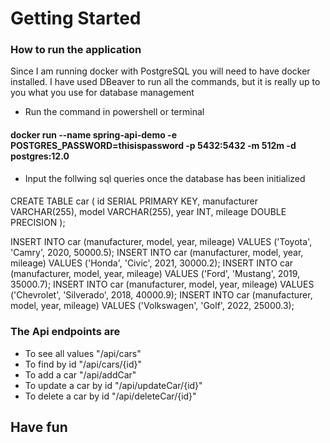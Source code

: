 # Getting Started

### How to run the application

Since I am running docker with PostgreSQL you will need to have docker installed.
I have used DBeaver to run all the commands, but it is really up to you what you use for database management

* Run the command in powershell or terminal 
#### docker run --name spring-api-demo -e POSTGRES_PASSWORD=thisispassword -p 5432:5432 -m 512m -d postgres:12.0

* Input the follwing sql queries once the database has been initialized

####

CREATE TABLE car (
id SERIAL PRIMARY KEY,
manufacturer VARCHAR(255),
model VARCHAR(255),
year INT,
mileage DOUBLE PRECISION
);

INSERT INTO car (manufacturer, model, year, mileage)
VALUES ('Toyota', 'Camry', 2020, 50000.5);
INSERT INTO car (manufacturer, model, year, mileage)
VALUES ('Honda', 'Civic', 2021, 30000.2);
INSERT INTO car (manufacturer, model, year, mileage)
VALUES ('Ford', 'Mustang', 2019, 35000.7);
INSERT INTO car (manufacturer, model, year, mileage)
VALUES ('Chevrolet', 'Silverado', 2018, 40000.9);
INSERT INTO car (manufacturer, model, year, mileage)
VALUES ('Volkswagen', 'Golf', 2022, 25000.3);


### The Api endpoints are 

* To see all values "/api/cars"
* To find by id "/api/cars/{id}"
* To add a car "/api/addCar"
* To update a car by id "/api/updateCar/{id}"
* To delete a car by id "/api/deleteCar/{id}"


## Have fun

